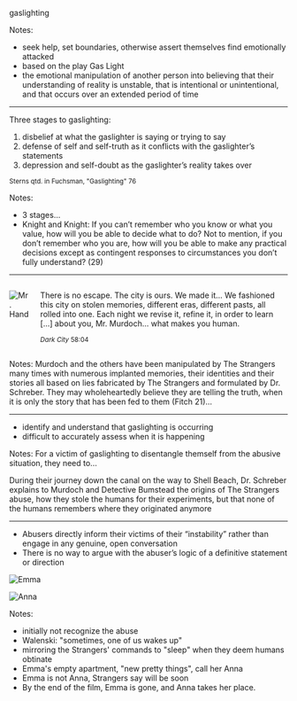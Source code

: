 gaslighting <!-- .element: class="r-fit-text" -->

Notes:
- seek help, set boundaries, otherwise assert themselves find emotionally attacked
- based on the play Gas Light
- the emotional manipulation of another person into believing that their understanding of reality is unstable, that is intentional or unintentional, and that occurs over an extended period of time

---

Three stages to gaslighting:

1. disbelief at what the gaslighter is saying or trying to say <!-- .element: class="fragment" -->
2. defense of self and self-truth as it conflicts with the gaslighter’s statements <!-- .element: class="fragment" -->
3. depression and self-doubt as the gaslighter’s reality takes over <!-- .element: class="fragment" -->

<small class="citation">Sterns qtd. in Fuchsman, "Gaslighting" 76</small>

Notes:
- 3 stages...
- Knight and Knight: If you can’t remember who you know or what you value, how will you be able to decide what to do? Not to mention, if you don’t remember who you are, how will you be able to make any practical decisions except as contingent responses to circumstances you don’t fully understand? (29)

---

<div class="columns" markdown="1">

![Mr. Hand](images/profile-mr-hand.jpg)

<div class="fragment" markdown="1">

There is no escape. The city is ours. We made it... We fashioned this city on stolen memories, different eras, different pasts, all rolled into one. Each night we revise it, refine it, in order to learn [...] about you, Mr. Murdoch... what makes you human.

<small class="citation"><cite>Dark City</cite> 58:04</small>

</div>

</div>

Notes:
Murdoch and the others have been manipulated by The Strangers many times with numerous implanted memories, their identities and their stories all based on lies fabricated by The Strangers and formulated by Dr. Schreber. They may wholeheartedly believe they are telling the truth, when it is only the story that has been fed to them (Fitch 21)...

---

- identify and understand that gaslighting is occurring
- difficult to accurately assess when it is happening

Notes:
For a victim of gaslighting to disentangle themself from the abusive situation, they need to...

During their journey down the canal on the way to Shell Beach, Dr. Schreber explains to Murdoch and Detective Bumstead the origins of The Strangers abuse, how they stole the humans for their experiments, but that none of the humans remembers where they originated anymore

---

<div class="r-stack" markdown="1">

- Abusers directly inform their victims of their “instability” rather than engage in any genuine, open conversation
- There is no way to argue with the abuser’s logic of a definitive statement or direction

![Emma](images/screen-emma.png) <!-- .element: class="fragment" -->

![Anna](images/screen-anna.png) <!-- .element: class="fragment" -->

</div>

Notes:
- initially not recognize the abuse
- Walenski: "sometimes, one of us wakes up"
- mirroring the Strangers' commands to "sleep" when they deem humans obtinate
- Emma's empty apartment, "new pretty things", call her Anna
- Emma is not Anna, Strangers say will be soon
- By the end of the film, Emma is gone, and Anna takes her place.
